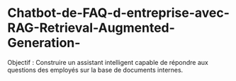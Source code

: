 # Chatbot-de-FAQ-d-entreprise-avec-RAG-Retrieval-Augmented-Generation-
Objectif : Construire un assistant intelligent capable de répondre aux questions des employés sur la base de documents internes.

